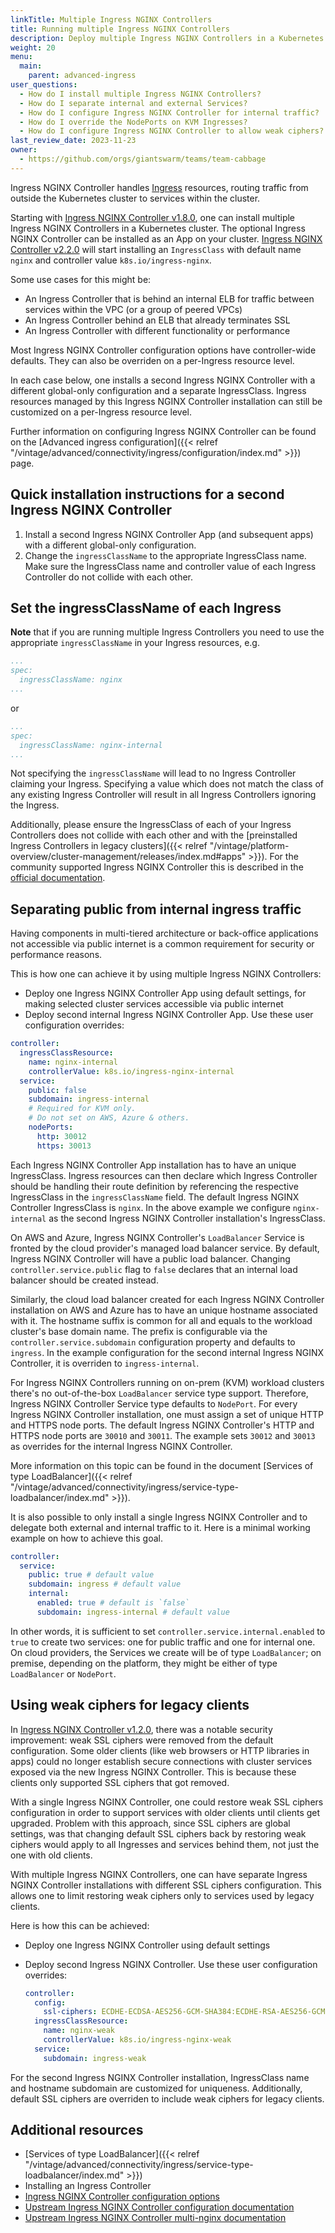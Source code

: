 ```yaml
---
linkTitle: Multiple Ingress NGINX Controllers
title: Running multiple Ingress NGINX Controllers
description: Deploy multiple Ingress NGINX Controllers in a Kubernetes cluster to separate different ingress traffic classes.
weight: 20
menu:
  main:
    parent: advanced-ingress
user_questions:
  - How do I install multiple Ingress NGINX Controllers?
  - How do I separate internal and external Services?
  - How do I configure Ingress NGINX Controller for internal traffic?
  - How do I override the NodePorts on KVM Ingresses?
  - How do I configure Ingress NGINX Controller to allow weak ciphers?
last_review_date: 2023-11-23
owner:
  - https://github.com/orgs/giantswarm/teams/team-cabbage
---
```


Ingress NGINX Controller handles [Ingress](https://kubernetes.io/docs/concepts/services-networking/ingress/) resources, routing traffic from outside the Kubernetes cluster to services within the cluster.

Starting with [Ingress NGINX Controller v1.8.0](/changes/managed-apps/nginx-ingress-controller-app/v1.8.0/), one can install multiple Ingress NGINX Controllers in a Kubernetes cluster. The optional Ingress NGINX Controller can be installed as an App on your cluster.
[Ingress NGINX Controller v2.2.0](/changes/managed-apps/nginx-ingress-controller-app/v2.2.0/) will start installing an `IngressClass` with default name `nginx` and controller value `k8s.io/ingress-nginx`.

Some use cases for this might be:

- An Ingress Controller that is behind an internal ELB for traffic between services within the VPC (or a group of peered VPCs)
- An Ingress Controller behind an ELB that already terminates SSL
- An Ingress Controller with different functionality or performance

Most Ingress NGINX Controller configuration options have controller-wide defaults. They can also be overriden on a per-Ingress resource level.

In each case below, one installs a second Ingress NGINX Controller with a different global-only configuration and a separate IngressClass. Ingress resources managed by this Ingress NGINX Controller installation can still be customized on a per-Ingress resource level.

Further information on configuring Ingress NGINX Controller can be found on the [Advanced ingress configuration]({{< relref "/vintage/advanced/connectivity/ingress/configuration/index.md" >}}) page.

## Quick installation instructions for a second Ingress NGINX Controller

1. Install a second Ingress NGINX Controller App (and subsequent apps) with a different global-only configuration.
2. Change the `ingressClassName` to the appropriate IngressClass name. Make sure the IngressClass name and controller value of each Ingress Controller do not collide with each other.

## Set the ingressClassName of each Ingress

__Note__ that if you are running multiple Ingress Controllers you need to use the appropriate `ingressClassName` in your Ingress resources, e.g.

```yaml
...
spec:
  ingressClassName: nginx
...
```

or

```yaml
...
spec:
  ingressClassName: nginx-internal
...
```

Not specifying the `ingressClassName` will lead to no Ingress Controller claiming your Ingress. Specifying a value which does not match the class of any existing Ingress Controller will result in all Ingress Controllers ignoring the Ingress.

Additionally, please ensure the IngressClass of each of your Ingress Controllers does not collide with each other and with the [preinstalled Ingress Controllers in legacy clusters]({{< relref "/vintage/platform-overview/cluster-management/releases/index.md#apps" >}}). For the community supported Ingress NGINX Controller this is described in the [official documentation](https://kubernetes.github.io/ingress-nginx/user-guide/multiple-ingress/).

## Separating public from internal ingress traffic

Having components in multi-tiered architecture or back-office applications not accessible via public internet is a common requirement for security or performance reasons.

This is how one can achieve it by using multiple Ingress NGINX Controllers:

- Deploy one Ingress NGINX Controller App using default settings, for making selected cluster services accessible via public internet
- Deploy second internal Ingress NGINX Controller App. Use these user configuration overrides:

```yaml
controller:
  ingressClassResource:
    name: nginx-internal
    controllerValue: k8s.io/ingress-nginx-internal
  service:
    public: false
    subdomain: ingress-internal
    # Required for KVM only.
    # Do not set on AWS, Azure & others.
    nodePorts:
      http: 30012
      https: 30013
```

Each Ingress NGINX Controller App installation has to have an unique IngressClass. Ingress resources can then declare which Ingress Controller should be handling their route definition by referencing the respective IngressClass in the `ingressClassName` field. The default Ingress NGINX Controller IngressClass is `nginx`. In the above example we configure `nginx-internal` as the second Ingress NGINX Controller installation's IngressClass.

On AWS and Azure, Ingress NGINX Controller's `LoadBalancer` Service is fronted by the cloud provider's managed load balancer service. By default, Ingress NGINX Controller will have a public load balancer. Changing `controller.service.public` flag to `false` declares that an internal load balancer should be created instead.

Similarly, the cloud load balancer created for each Ingress NGINX Controller installation on AWS and Azure has to have an unique hostname associated with it. The hostname suffix is common for all and equals to the workload cluster's base domain name. The prefix is configurable via the `controller.service.subdomain` configuration property and defaults to `ingress`. In the example configuration for the second internal Ingress NGINX Controller, it is overriden to `ingress-internal`.

For Ingress NGINX Controllers running on on-prem (KVM) workload clusters there's no out-of-the-box `LoadBalancer` service type support. Therefore, Ingress NGINX Controller Service type defaults to `NodePort`. For every Ingress NGINX Controller installation, one must assign a set of unique HTTP and HTTPS node ports. The default Ingress NGINX Controller's HTTP and HTTPS node ports are `30010` and `30011`. The example sets `30012` and `30013` as overrides for the internal Ingress NGINX Controller.

More information on this topic can be found in the document [Services of type LoadBalancer]({{< relref "/vintage/advanced/connectivity/ingress/service-type-loadbalancer/index.md" >}}).

It is also possible to only install a single Ingress NGINX Controller and to delegate both external and internal traffic to it. Here is a minimal working example on how to achieve this goal.

```yaml
controller:
  service:
    public: true # default value
    subdomain: ingress # default value
    internal:
      enabled: true # default is `false`
      subdomain: ingress-internal # default value
```

In other words, it is sufficient to set `controller.service.internal.enabled` to `true` to create two services: one for public traffic and one for internal one. On cloud providers, the Services we create will be of type `LoadBalancer`; on premise, depending on the platform, they might be either of type `LoadBalancer` or `NodePort`.

## Using weak ciphers for legacy clients

In [Ingress NGINX Controller v1.2.0](https://github.com/giantswarm/ingress-nginx-app/blob/main/CHANGELOG.md#120-2020-01-21), there was a notable security improvement: weak SSL ciphers were removed from the default configuration. Some older clients (like web browsers or HTTP libraries in apps) could no longer establish secure connections with cluster services exposed via the new Ingress NGINX Controller. This is because these clients only supported SSL ciphers that got removed.

With a single Ingress NGINX Controller, one could restore weak SSL ciphers configuration in order to support services with older clients until clients get upgraded. Problem with this approach, since SSL ciphers are global settings, was that changing default SSL ciphers back by restoring weak ciphers would apply to all Ingresses and services behind them, not just the one with old clients.

With multiple Ingress NGINX Controllers, one can have separate Ingress NGINX Controller installations with different SSL ciphers configuration. This allows one to limit restoring weak ciphers only to services used by legacy clients.

Here is how this can be achieved:

- Deploy one Ingress NGINX Controller using default settings
- Deploy second Ingress NGINX Controller. Use these user configuration overrides:

  ```yaml
  controller:
    config:
      ssl-ciphers: ECDHE-ECDSA-AES256-GCM-SHA384:ECDHE-RSA-AES256-GCM-SHA384:ECDHE-ECDSA-CHACHA20-POLY1305:ECDHE-RSA-CHACHA20-POLY1305:ECDHE-ECDSA-AES128-GCM-SHA256:ECDHE-RSA-AES128-GCM-SHA256:ECDHE-ECDSA-AES256-SHA384:ECDHE-RSA-AES256-SHA384:ECDHE-ECDSA-AES128-SHA256:ECDHE-RSA-AES128-SHA256
    ingressClassResource:
      name: nginx-weak
      controllerValue: k8s.io/ingress-nginx-weak
    service:
      subdomain: ingress-weak
  ```

For the second Ingress NGINX Controller installation, IngressClass name and hostname subdomain are customized for uniqueness. Additionally, default SSL ciphers are overriden to include weak ciphers for legacy clients.

## Additional resources

- [Services of type LoadBalancer]({{< relref "/vintage/advanced/connectivity/ingress/service-type-loadbalancer/index.md" >}})
- Installing an Ingress Controller
- [Ingress NGINX Controller configuration options](https://github.com/giantswarm/ingress-nginx-app/blob/main/helm/ingress-nginx/values.yaml)
- [Upstream Ingress NGINX Controller configuration documentation](https://kubernetes.github.io/ingress-nginx/user-guide/nginx-configuration/)
- [Upstream Ingress NGINX Controller multi-nginx documentation](https://kubernetes.github.io/ingress-nginx/user-guide/multiple-ingress/)
